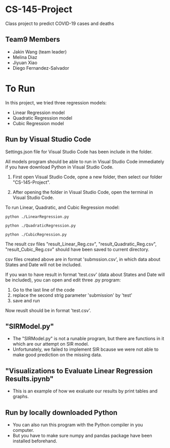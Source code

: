 # CS-145-Project
Class project to predict COVID-19 cases and deaths

## Team9 Members
- Jakin Wang (team leader)
- Melina Diaz
- Jiyuan Xiao
- Diego Fernandez-Salvador

# To Run
In this project, we tried three regression models:
- Linear Regression model
- Quadratic Regression model
- Cubic Regression model

## Run by Visual Studio Code
Settings.json file for Visual Studio Code has been include in the folder.

All models program should be able to run in Visual Studio Code immediately if you have download Python in Visual Studio Code.

1. First open Visual Studio Code, opne a new folder, then select our folder "CS-145-Project".

2. After opening the folder in Visual Studio Code, open the terminal in Visual Studio Code.

To run Linear, Quadratic, and Cubic Regression model:
```
python ./LinearRegression.py
```
```
python ./QuadraticRegression.py
```
```
python ./CubicRegression.py
```
The result csv files "result_Linear_Reg.csv", "result_Quadratic_Reg.csv", "result_Cubic_Reg.csv" should have been saved to current directory.

csv files created above are in format 'submssion.csv', in which data about States and Date will not be included.

If you wan to have result in format 'test.csv' (data about States and Date will be included), you can open and edit three .py program:
1. Go to the last line of the code
2. replace the second strig parameter 'submission' by 'test'
3. save and run 

Now reuslt should be in format 'test.csv'.

## "SIRModel.py"
- The "SIRModel.py" is not a runable program, but there are functions in it which are our attempt on SIR model.
- Unfortunately, we failed to implement SIR bcause we were not able to make good prediction on the missing data.

## "Visualizations to Evaluate Linear Regression Results.ipynb"
- This is an example of how we exaluate our results by print tables and graphs.

## Run by locally downloaded Python
- You can also run this program with the Python compiler in you computer.
- But you have to make sure numpy and pandas package have been installed beforehand.